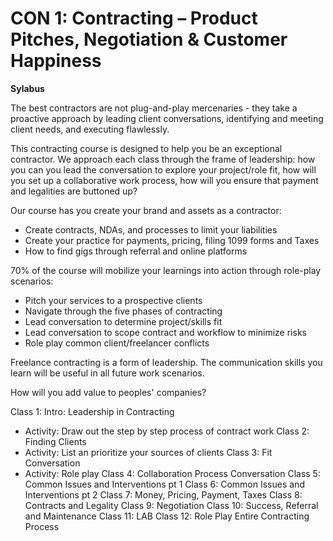 # CON 1: Contracting – Product Pitches, Negotiation &amp; Customer Happiness

**Sylabus**

The best contractors are not plug-and-play mercenaries - they take a proactive approach by leading client conversations, identifying and meeting client needs, and executing flawlessly.

This contracting course is designed to help you be an exceptional contractor. We approach each class through the frame of leadership: how you can you lead the conversation to explore your project/role fit, how will you set up a collaborative work process, how will you ensure that payment and legalities are buttoned up?

Our course has you create your brand and assets as a contractor:
* Create contracts, NDAs, and processes to limit your liabilities
* Create your practice for payments, pricing, filing 1099 forms and Taxes
* How to find gigs through referral and online platforms

70% of the course will mobilize your learnings into action through role-play scenarios:
* Pitch your services to a prospective clients
* Navigate through the five phases of contracting
* Lead conversation to determine project/skills fit 
* Lead conversation to scope contract and workflow to minimize risks
* Role play common client/freelancer conflicts

Freelance contracting is a form of leadership. The communication skills you learn will be useful in all future work scenarios.

How will you add value to peoples' companies?

Class 1: Intro: Leadership in Contracting
- Activity: Draw out the step by step process of contract work
Class 2: Finding Clients
- Activity: List an prioritize your sources of clients
Class 3: Fit Conversation
- Activity: Role play 
Class 4: Collaboration Process Conversation
Class 5: Common Issues and Interventions pt 1
Class 6: Common Issues and Interventions pt 2
Class 7: Money, Pricing, Payment, Taxes
Class 8: Contracts and Legality
Class 9: Negotiation
Class 10: Success, Referral and Maintenance
Class 11: LAB
Class 12: Role Play Entire Contracting Process
